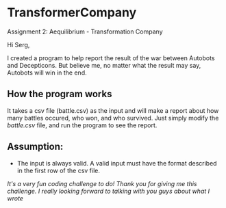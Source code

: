 # TransformerCompany
Assignment 2: Aequilibrium - Transformation Company

Hi Serg,

I created a program to help report the result of the war between Autobots and Decepticons. But believe me, no matter what the result may say, Autobots will win in the end.

## How the program works
It takes a csv file (battle.csv) as the input and will make a report about how many battles occured, who won, and who survived. Just simply modify the _battle.csv_ file, and run the program to see the report.

## Assumption: 
* The input is always valid. A valid input must have the format described in the first row of the csv file.

_It's a very fun coding challenge to do! Thank you for giving me this challenge. I really looking forward to talking with you guys about what I wrote_
